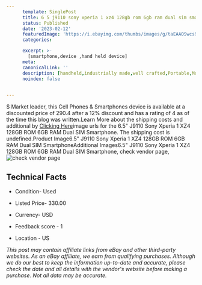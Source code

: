 ```yaml
---
      template: SinglePost
      title: 6 5 j9110 sony xperia 1 xz4 128gb rom 6gb ram dual sim smartphone
      status: Published
      date: '2023-02-12'
      featuredImage: 'https://i.ebayimg.com/thumbs/images/g/taEAAOSwcs9j0DQ0/s-l225.jpg'
      categories: 

      excerpt: >-
        [smartphone,device ,hand held device]
      meta:
      canonicalLink: ''
      description: [handheld,industrially made,well crafted,Portable,Mobile,Compact,Convenient,Lightweight,Maneuverable,Man-portable,Miniature,Carriable,Hand-held,Light,Holdable,Transportable,Mobile device,Pocket-sized,On-the-go,Wireless,Cordless,Compact size,Convenient size, smartphone,device ,hand held device]
      noindex: false

        
---
```

$
    Market leader, this Cell Phones & Smartphones device is available at a discounted price of 290.4 after a 12% discount and has a rating of 4 as of the time this blog was written.Learn More about the shipping costs and additional by [Clicking Here](https://www.ebay.com/itm/364121901902?hash=item54c75b4b4e%3Ag%3AtaEAAOSwcs9j0DQ0&mkevt=1&mkcid=1&mkrid=711-53200-19255-0&campid=%253CePNCampaignId%253E&customid=%253CreferenceId%253E&toolid=10049)image urls for the 6.5" J9110 Sony Xperia 1 XZ4 128GB ROM 6GB RAM Dual SIM Smartphone. The shipping cost is undefined.Product Image6.5" J9110 Sony Xperia 1 XZ4 128GB ROM 6GB RAM Dual SIM SmartphoneAdditional Images6.5" J9110 Sony Xperia 1 XZ4 128GB ROM 6GB RAM Dual SIM Smartphone, check vendor page, ![check vendor page](https://origin-galleryplus.ebayimg.com/ws/web/364121901902_2_0_1/225x225.jpg,https://origin-galleryplus.ebayimg.com/ws/web/364121901902_3_0_1/225x225.jpg,https://origin-galleryplus.ebayimg.com/ws/web/364121901902_4_0_1/225x225.jpg,https://origin-galleryplus.ebayimg.com/ws/web/364121901902_5_0_1/225x225.jpg,https://origin-galleryplus.ebayimg.com/ws/web/364121901902_6_0_1/225x225.jpg,https://origin-galleryplus.ebayimg.com/ws/web/364121901902_7_0_1/225x225.jpg,https://origin-galleryplus.ebayimg.com/ws/web/364121901902_8_0_1/225x225.jpg,https://origin-galleryplus.ebayimg.com/ws/web/364121901902_9_0_1/225x225.jpg,https://origin-galleryplus.ebayimg.com/ws/web/364121901902_10_0_1/225x225.jpg,https://origin-galleryplus.ebayimg.com/ws/web/364121901902_11_0_1/225x225.jpg,https://origin-galleryplus.ebayimg.com/ws/web/364121901902_12_0_1/225x225.jpg)
    
    

 ## Technical Facts 



     
      

 - Condition- Used 


      

 - Listed Price- 330.00 


      

 - Currency- USD 


      

 - Feedback score - 1 


      

 - Location - US 


      
      

 *_This post may contain affiliate links from eBay and other third-party websites. As an eBay affiliate, we earn from qualifying purchases. Although we do our best to keep the information up-to-date and accurate, please check the date and all details with the vendor's website before making a purchase. Not all data may be accurate._*



    
    
    
    
    